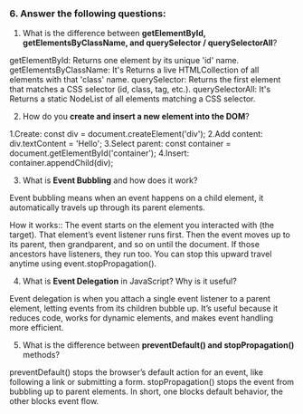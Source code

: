

### 6. Answer the following questions:

1. What is the difference between **getElementById, getElementsByClassName, and querySelector / querySelectorAll**?

getElementById: Returns one element by its unique 'id' name.
getElementsByClassName: It's Returns a live HTMLCollection of all elements with that 'class' name.
querySelector: Returns the first element that matches a CSS selector (id, class, tag, etc.).
querySelectorAll: It's Returns a static NodeList of all elements matching a CSS selector.

2. How do you **create and insert a new element into the DOM**?

1.Create: const div = document.createElement('div');
2.Add content: div.textContent = 'Hello';
3.Select parent: const container = document.getElementById('container');
4.Insert: container.appendChild(div);

3. What is **Event Bubbling** and how does it work?

Event bubbling means when an event happens on a child element, it automatically travels up through its parent elements.

How it works::
The event starts on the element you interacted with (the target).
That element’s event listener runs first.
Then the event moves up to its parent, then grandparent, and so on until the document.
If those ancestors have listeners, they run too.
You can stop this upward travel anytime using event.stopPropagation().

4. What is **Event Delegation** in JavaScript? Why is it useful?

Event delegation is when you attach a single event listener to a parent element, letting events from its children bubble up. It’s useful because it reduces code, works for dynamic elements, and makes event handling more efficient.


5. What is the difference between **preventDefault() and stopPropagation()** methods?

preventDefault() stops the browser’s default action for an event, like following a link or submitting a form. stopPropagation() stops the event from bubbling up to parent elements. In short, one blocks default behavior, the other blocks event flow.

